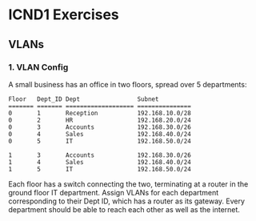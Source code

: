 # ICND1 Exercises
## VLANs
### 1. VLAN Config
A small business has an office in two floors, spread over 5 departments:
```
Floor	Dept_ID	Dept				Subnet
=======	=======	===================	===============
0		1		Reception			192.168.10.0/28
0		2		HR					192.168.20.0/24
0		3		Accounts			192.168.30.0/26
0		4		Sales				192.168.40.0/24
0		5		IT					192.168.50.0/24

1		3		Accounts			192.168.30.0/26
1		4		Sales				192.168.40.0/24
1		5		IT					192.168.50.0/24
```
Each floor has a switch connecting the two, terminating at a router in the ground floor IT department. Assign VLANs for each department corresponding to their Dept ID, which has a router as its gateway. Every department should be able to reach each other as well as the internet.
